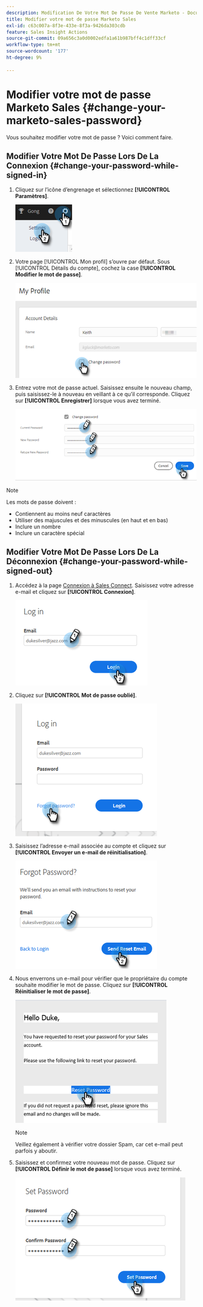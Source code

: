 ```yaml
---
description: Modification De Votre Mot De Passe De Vente Marketo - Documents Marketo - Documentation Du Produit
title: Modifier votre mot de passe Marketo Sales
exl-id: c63c007a-8f3e-433e-8f3a-9426da303cdb
feature: Sales Insight Actions
source-git-commit: 09a656c3a0d0002edfa1a61b987bff4c1dff33cf
workflow-type: tm+mt
source-wordcount: '177'
ht-degree: 9%

---
```


# Modifier votre mot de passe Marketo Sales {#change-your-marketo-sales-password}

Vous souhaitez modifier votre mot de passe ? Voici comment faire.

## Modifier Votre Mot De Passe Lors De La Connexion {#change-your-password-while-signed-in}

1. Cliquez sur l’icône d’engrenage et sélectionnez **[!UICONTROL Paramètres]**.

   ![](assets/change-your-marketo-sales-password-1.png)

1. Votre page [!UICONTROL Mon profil] s’ouvre par défaut. Sous [!UICONTROL Détails du compte], cochez la case **[!UICONTROL Modifier le mot de passe]**.

   ![](assets/change-your-marketo-sales-password-2.png)

1. Entrez votre mot de passe actuel. Saisissez ensuite le nouveau champ, puis saisissez-le à nouveau en veillant à ce qu’il corresponde. Cliquez sur **[!UICONTROL Enregistrer]** lorsque vous avez terminé.

   ![](assets/change-your-marketo-sales-password-3.png)

>[!NOTE]
>
>Les mots de passe doivent :
>
>* Contiennent au moins neuf caractères
>* Utiliser des majuscules et des minuscules (en haut et en bas)
>* Inclure un nombre
>* Inclure un caractère spécial

## Modifier Votre Mot De Passe Lors De La Déconnexion {#change-your-password-while-signed-out}

1. Accédez à la page [ Connexion à Sales Connect](https://toutapp.com/login). Saisissez votre adresse e-mail et cliquez sur **[!UICONTROL Connexion]**.

   ![](assets/change-your-marketo-sales-password-4.png)

1. Cliquez sur **[!UICONTROL Mot de passe oublié]**.

   ![](assets/change-your-marketo-sales-password-5.png)

1. Saisissez l’adresse e-mail associée au compte et cliquez sur **[!UICONTROL Envoyer un e-mail de réinitialisation]**.

   ![](assets/change-your-marketo-sales-password-6.png)

1. Nous enverrons un e-mail pour vérifier que le propriétaire du compte souhaite modifier le mot de passe. Cliquez sur **[!UICONTROL Réinitialiser le mot de passe]**.

   ![](assets/change-your-marketo-sales-password-7.png)

   >[!NOTE]
   >
   >Veillez également à vérifier votre dossier Spam, car cet e-mail peut parfois y aboutir.

1. Saisissez et confirmez votre nouveau mot de passe. Cliquez sur **[!UICONTROL Définir le mot de passe]** lorsque vous avez terminé.

   ![](assets/change-your-marketo-sales-password-8.png)
